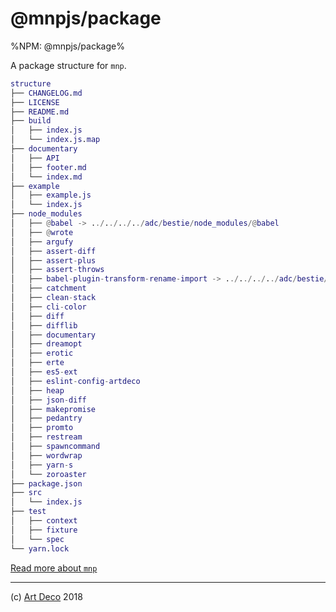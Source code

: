 # @mnpjs/package

%NPM: @mnpjs/package%

A package structure for `mnp`.

```m
structure
├── CHANGELOG.md
├── LICENSE
├── README.md
├── build
│   ├── index.js
│   └── index.js.map
├── documentary
│   ├── API
│   ├── footer.md
│   └── index.md
├── example
│   ├── example.js
│   └── index.js
├── node_modules
│   ├── @babel -> ../../../../adc/bestie/node_modules/@babel
│   ├── @wrote
│   ├── argufy
│   ├── assert-diff
│   ├── assert-plus
│   ├── assert-throws
│   ├── babel-plugin-transform-rename-import -> ../../../../adc/bestie/node_modules/babel-plugin-transform-rename-import
│   ├── catchment
│   ├── clean-stack
│   ├── cli-color
│   ├── diff
│   ├── difflib
│   ├── documentary
│   ├── dreamopt
│   ├── erotic
│   ├── erte
│   ├── es5-ext
│   ├── eslint-config-artdeco
│   ├── heap
│   ├── json-diff
│   ├── makepromise
│   ├── pedantry
│   ├── promto
│   ├── restream
│   ├── spawncommand
│   ├── wordwrap
│   ├── yarn-s
│   └── zoroaster
├── package.json
├── src
│   └── index.js
├── test
│   ├── context
│   ├── fixture
│   └── spec
└── yarn.lock
```

[Read more about `mnp`][2]

---

(c) [Art Deco][1] 2018

[1]: https://artdeco.bz
[2]: https://mnpjs.org
